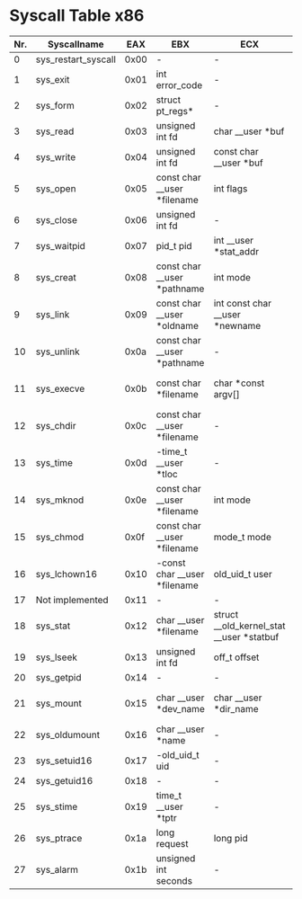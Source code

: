 # Syscall Table x86

| Nr. | Syscallname | EAX | EBX | ECX | EDX | ESI | EDI | Definition |
| --- | ----------- | --- | --- | --- | --- | --- | --- | -----------|
|0|sys_restart_syscall|0x00|-|-|-|-|-|kernel/signal.c:2058|
|1|sys_exit|0x01|int error_code|-|-|-|-|kernel/exit.c:1046|
|2|sys_form|0x02|struct pt_regs*|-|-|-|-|arch/alpha/kernel/entry.S:716|
|3|sys_read|0x03|unsigned int fd|char __user *buf|size_t count|-|-|fs/read_write.c:391|
|4|sys_write|0x04|unsigned int fd|const char __user *buf|size_t count|-|-|fs/read_write.c:408|
|5|sys_open|0x05|const char __user *filename|int flags|int mode|-|-|fs/open.c:900|
|6|sys_close|0x06|unsigned int fd|-|-|-|-|fs/open.c:969|
|7|sys_waitpid|0x07|pid_t pid|int __user *stat_addr|int options|-|-|kernel/exit.c:1771|
|8|sys_creat|0x08|const char __user *pathname|int mode|-|-|-|fs/open.c:933|
|9|sys_link|0x09|const char __user *oldname|int const char __user *newname|-|-|-|fs/namei.c:2520|
|10|sys_unlink|0x0a|const char __user *pathname|-|-|-|-|fs/namei.c:2352|
|11|sys_execve|0x0b|const char *filename| char *const argv[]|char *const argv[]|-|-|arch/alpha/kernel/entry.S:925|
|12|sys_chdir|0x0c|const char __user *filename|-|-|-|-|fs/open.c:361|
|13|sys_time|0x0d|-time_t __user *tloc|-|-|-|-|kernel/posix-timers.c:855|
|14|sys_mknod|0x0e|const char __user *filename|int mode|unsigned dev|-|-|fs/namei.c:2067|
|15|sys_chmod|0x0f|const char __user *filename|mode_t mode|-|-|-|fs/open.c:507|
|16|sys_lchown16|0x10|-const char __user *filename|old_uid_t user|old_gid_t group|-|-|kernel/uid16.c:27|
|17|Not implemented|0x11|-|-|-|-|-|-|
|18|sys_stat|0x12|char __user *filename|struct __old_kernel_stat __user *statbuf|-|-|-|fs/stat.c:150|
|19|sys_lseek|0x13|unsigned int fd|off_t offset|unsigned int origin|-|-|fs/read_write.c:167|
|20|sys_getpid|0x14|-|-|-|-|-|kernel/timer.c:1337|
|21|sys_mount|0x15|char __user *dev_name|char __user *dir_name|char __user *type|unsigned long flags|void __user *data|fs/namespace.c:2118|
|22|sys_oldumount|0x16|char __user *name|-|-|-|-|fs/namespace.c:1171|
|23|sys_setuid16|0x17|-old_uid_t uid|-|-|-|-|kernel/uid16.c:67|
|24|sys_getuid16|0x18|-|-|-|-|-|kernel/uid16.c:212|
|25|sys_stime|0x19|time_t __user *tptr|-|-|-|-|kernel/time.c:81|
|26|sys_ptrace|0x1a|long request|long pid|long addr|long data|-|kernel/ptrace.c:688|
|27|sys_alarm|0x1b|unsigned int seconds|-|-|-|-|kernel/timer.c:1314|
